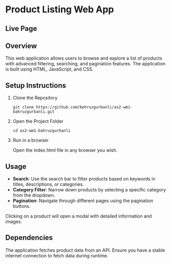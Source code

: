 <h1>Product Listing Web App</h1>

<h2><a href="https://behruzgurbanli.github.io/as2-wm1-bahruzgurbanli/" style="text-decoration: none;">Live Page</a></h2>

<h2>Overview</h2>
    <p>This web application allows users to browse and explore a list of products with advanced filtering, searching, and pagination features. The application is built using HTML, JavaScript, and CSS.</p>

<h2>Setup Instructions</h2>
    <ol>
        <li>Clone the Repository</li>
        <pre><code>git clone https://github.com/behruzgurbanli/as2-wm1-bahruzgurbanli.git
</code></pre>

<li>Open the Project Folder</li>
        <pre><code>cd as2-wm1-bahruzgurbanli</code></pre>

<li>Run in a browser</li>
        <p>Open the index.html file in any browser you wish.</p>
</ol>

<h2>Usage</h2>
    <ul>
        <li><strong>Search</strong>: Use the search bar to filter products based on keywords in titles, descriptions, or categories.</li>
        <li><strong>Category Filter</strong>: Narrow down products by selecting a specific category from the dropdown.</li>
        <li><strong>Pagination</strong>: Navigate through different pages using the pagination buttons.</li>
    </ul>

<p>Clicking on a product will open a modal with detailed information and images.</p>

<h2>Dependencies</h2>
    <p>The application fetches product data from an API. Ensure you have a stable internet connection to fetch data during runtime.</p>
